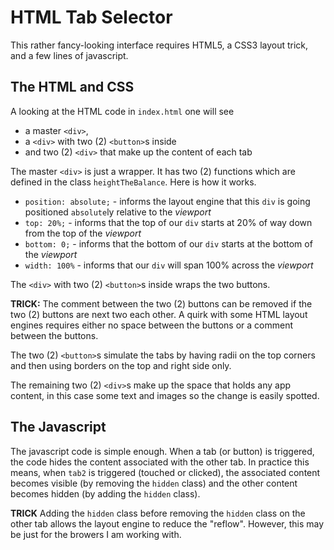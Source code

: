 # HTML Tab Selector

This rather fancy-looking interface requires HTML5, a CSS3 layout trick, and a few lines of javascript.

## The HTML and CSS ##
A looking at the HTML code in `index.html` one will see

* a master `<div>`,
* a `<div>` with two (2) `<button>`s inside
* and two (2) `<div>` that make up the content of each tab

The master `<div>` is just a wrapper. It has two (2) functions which are defined in the class `heightTheBalance`. Here is how it works.

  * `position: absolute;` - informs the layout engine that this `div` is going positioned `absolute`ly relative to the *viewport*
  * `top: 20%;` - informs that the top of our `div` starts at 20% of way down from the top of the *viewport*
  * `bottom: 0;` - informs that the bottom of our `div` starts at the bottom of the *viewport*
  * `width: 100%` - informs that our `div` will span 100% across the *viewport*

The `<div>` with two (2) `<button>`s inside wraps the two buttons.

**TRICK:** The comment between the two (2) buttons can be removed if the two (2) buttons are next two each other. A quirk with some HTML layout engines requires either no space between the buttons or a comment between the buttons. 

The two (2) `<button>`s simulate the tabs by having radii on the top corners and then using borders on the top and right side only.

The remaining two (2) `<div>`s make up the space that holds any app content, in this case some text and images so the change is easily spotted.

## The Javascript ##

The javascript code is simple enough. When a tab (or button) is triggered, the code hides the content associated with the other tab. In practice this means, when `tab2` is triggered (touched or clicked), the associated content becomes visible (by removing the `hidden` class) and the other content becomes hidden (by adding the `hidden` class). 

**TRICK** Adding the `hidden` class before removing the `hidden` class on the other tab allows the layout engine to reduce the "reflow". However, this may be just for the browers I am working with.

